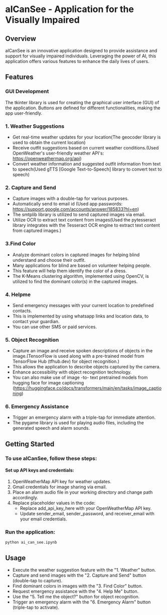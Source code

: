 # aICanSee - Application for the Visually Impaired

## Overview
aICanSee is an innovative application designed to provide assistance and support for visually impaired individuals. 
Leveraging the power of AI, this application offers various features to enhance the daily lives of users.

## Features

### GUI Development
The tkinter library is used for creating the graphical user interface (GUI) of the application. Buttons are defined for different functionalities, making the app user-friendly.

### 1. Weather Suggestions
- Get real-time weather updates for your location(The geocoder library is used to obtain the current location)
- Receive outfit suggestions based on current weather conditions.(Used OpenWeather's user-friendly weather API's: https://openweathermap.org/api)
- Convert weather information and suggested outfit information from text to speech(Used gTTS [Google Text-to-Speech] library to convert text to speech)
### 2. Capture and Send
- Capture images with a double-tap for various purposes.
- Automatically send to email id (Used app passwords: https://support.google.com/accounts/answer/185833?hl=en)
- The smtplib library is utilized to send captured images via email.
- Utilize OCR to extract text content from images(Used the pytesseract library integrates with the Tesseract OCR engine to extract text content from captured images.)
### 3.Find Color
- Analyze dominant colors in captured images for helping blind understand and choose their outfit.
- Many applications for blind are based on volunteer helping people.
- This feature will help them identify the color of a dress.
- The K-Means clustering algorithm, implemented using OpenCV, is utilized to find the dominant color(s) in the captured images.  
### 4. Helpme
- Send emergency messages with your current location to predefined contacts.
- This is implemented by using whatsapp links and location data, to contact your guardian.
- You can use other SMS or paid services.
  
### 5. Object Recognition
- Capture an image and receive spoken descriptions of objects in the image.(TensorFlow is used along with a pre-trained model from TensorFlow 
   Hub (tfhub.dev) for object recognition.)
- This allows the application to describe objects captured by the camera.
- Enhance accessibility with object recognition technology.
- You can also make use of image -to- text pretrained models from hugging face for image captioning 
  (https://huggingface.co/docs/transformers/main/en/tasks/image_captioning)
  
### 6. Emergency Assistance
- Trigger an emergency alarm with a triple-tap for immediate attention.
- The pygame library is used for playing audio files, including the generated speech and alarm sounds.

## Getting Started
### To use aICanSee, follow these steps:
#### Set up API keys and credentials:
1. OpenWeatherMap API key for weather updates.
2. Gmail credentials for image sharing via email.
3. Place an alarm audio file in your working directory and change path accordingly.
4. Replace placeholder values in the code:
   - Replace add_api_key_here with your OpenWeatherMap API key.
   - Update sender_email, sender_password, and receiver_email with your email credentials.
### Run the application:
`python ai_can_see.ipynb`

## Usage
- Execute the weather suggestion feature with the "1. Weather" button.
- Capture and send images with the "2. Capture and Send" button (double-tap to capture).
- Find dominant colors in images with the "3. Find Color" button.
- Request emergency assistance with the "4. Help Me" button.
- Use the "5. Tell me the object?" button for object recognition.
- Trigger an emergency alarm with the "6. Emergency Alarm" button (triple-tap to activate).
